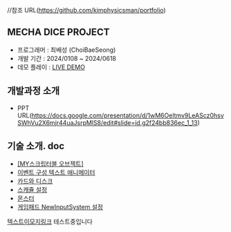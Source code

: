 //참조 URL(https://github.com/kimphysicsman/portfolio)

## MECHA DICE PROJECT
- 프로그래머 : 최배성 (ChoiBaeSeong)
- 개발 기간 : 2024/0108 ~ 2024/0618
- 데모 플레이 : [LIVE DEMO](https://nextblue.itch.io/the-mecha-dice)

## 개발과정 소개
- PPT URL(https://docs.google.com/presentation/d/1wM6Oeltmv9LeAScz0hsvSWhVu2X6mjr44uaJsrpMlS8/edit#slide=id.g2f24bb836ec_1_13)


## 기술 소개. doc
- [[MY스크립터블 오브젝트]](https://docs.google.com/document/d/1CcuWRHEV6t9l_o4bld-psZl8tLpX03G86P25Z2kciv0/edit)
- [이벤트 구성 텍스트 애니메이터](https://docs.google.com/document/d/1Lo5EaoL_xZBTYtGHkyhi7cN6JMbKG2JDdjarVKF4jL8/edit)
- [카드와 디스크](https://docs.google.com/document/d/10C7zv9St6_2COWPQDfQ3Mu1HAJZAo0wQ4jtfoJ7v2RM/edit)
- [스캐쥴 설정](https://docs.google.com/document/d/1ueTbumY9yg8aZuVy-GWz4IOc5dl_c60Q4wDnep9eOwY/edit)
- [몬스터](https://nextblue.itch.io/the-mecha-dice)
- [게임패드 NewInputSystem 설정](https://docs.google.com/document/d/1-ZWEU0ahF1pIdYARa7znDEbgDG0TG6oxDRTsOtC_Z4k/edit)

[텍스트이모지링크](https://www.emojiengine.com/ko/keyboard#google_vignette)
테스트중입니다
